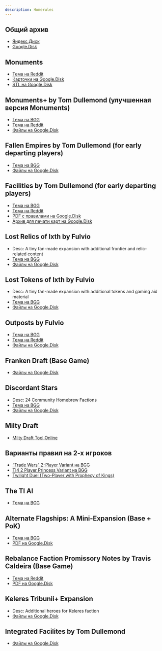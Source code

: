 ```yaml
---
description: Homerules
---
```


## Общий архив
* [Яндекс.Диск](https://disk.yandex.ru/d/_V0fdXKesP4xIA)
* [Google.Disk](https://drive.google.com/drive/folders/1DLcSeNil7YGKdjk2j9r32sxY-JGWBSwA)

## Monuments
* [Тема на Reddit](https://www.reddit.com/r/twilightimperium/comments/bpdkmt/monuments_mini_expansion/)
* [Карточки на Google.Disk](https://drive.google.com/file/d/1JqbTtcYUUodh6L_IgWJ_B0Rrg4dT3m8N/view)
* [STL на Google.Disk](https://drive.google.com/file/d/11tiXSu-L-SOw6kqBX9P5S7m_kTEYRO70/view)

## Monuments+ by Tom Dullemond (улучшенная версия Monuments)
* [Тема на BGG](https://boardgamegeek.com/thread/2702550/monuments-mini-expansion)
* [Тема на Reddit](https://www.reddit.com/r/twilightimperium/comments/owespi/monuments_miniexpansion/)
* [Файлы на Google.Disk](https://drive.google.com/drive/folders/1kqtY943syNMRsM1ijmHfymCxVVWxYUJq)

## Fallen Empires by Tom Dullemond (for early departing players)
* [Тема на BGG](https://boardgamegeek.com/thread/2698748/fallen-empires-mini-expansion-early-departing-playn)
* [Файлы на Google.Disk](https://drive.google.com/drive/folders/1ecCGWKsd3sX1JwfeIjitmTnRdB50l0qo)

## Facilities by Tom Dullemond (for early departing players)
* [Тема на BGG](https://boardgamegeek.com/thread/2591023/facilities-10)
* [Тема на Reddit](https://www.reddit.com/r/twilightimperium/comments/l8njos/facilities_10/)
* [PDF c правилами на Google.Disk](https://drive.google.com/file/d/1UK8oU1jc23FCUvQw87zU7poYQSL8Zlp7/view)
* [Архив для печати карт на Google.Disk](https://drive.google.com/file/d/1gHc6JbkE9MCxZoDy5csCQPiymPMKkPGY/view)

## Lost Relics of Ixth by Fulvio
* Desc: A tiny fan-made expansion with additional frontier and relic-related content
* [Тема на BGG](https://boardgamegeek.com/thread/2657750/lost-relics-ixth-tiny-fan-made-expansion-additiona)
* [Файлы на Google.Disk](https://drive.google.com/drive/folders/1iIFxBAMc6-9udmadeHwwY57qHN4IMma_)

## Lost Tokens of Ixth by Fulvio
* Desc: A tiny fan-made expansion with additional tokens and gaming aid material
* [Тема на BGG](https://boardgamegeek.com/thread/2675534/lost-tokens-ixth-tiny-fan-made-expansion-additiona)
* [Файлы на Google.Disk](https://drive.google.com/drive/folders/1-z-nrhvDnD-POI-baRiufOMgWgVAeCOF)

## Outposts by Fulvio
* [Тема на BGG](https://www.boardgamegeek.com/thread/2726680/article/38475508#38475508)
* [Тема на Reddit](https://www.reddit.com/r/twilightimperium/comments/pp9dq0/announcing_outposts_a_miniexpansion_for_twilight/)
* [Файлы на Google.Disk](https://drive.google.com/drive/u/0/folders/1JbNq3iDLjh2BqUHy5cErXuMkUkD2Oy8A?ths=true)

## Franken Draft (Base Game)
* [Файлы на Google.Disk](https://drive.google.com/drive/folders/1TTtT24d8-gAqAnlpNf2KVRtNpJJReWeT)

## Discordant Stars
* Desc: 24 Community Homebrew Factions
* [Тема на BGG](https://www.boardgamegeek.com/thread/2731596/discordant-stars-24-community-homebrew-factions)
* [Файлы на Google.Disk](https://drive.google.com/drive/u/0/folders/1AipLLvGhyp2v--w2oeT7uQIovmH_HyVn)

## Milty Draft
* [Milty Draft Tool Online](https://miltydraft.com/)

## Варианты правил на 2-х игроков
* [“Trade Wars” 2-Player Variant на BGG](https://www.boardgamegeek.com/thread/2114639/trade-wars-2-player-variant)
* [TI4 2 Player Princess Variant на BGG](https://boardgamegeek.com/thread/1851297/ti4-2-player-princess-variant)
* [Twilight Duel (Two-Player with Prophecy of Kings)](https://www.boardgamegeek.com/thread/2716434/twilight-duel-two-player-prophecy-kings)

## The TI AI
* [Тема на BGG](https://www.boardgamegeek.com/thread/2718807/ti-ai)

## Alternate Flagships: A Mini-Expansion (Base + PoK)
* [Тема на BGG](https://www.boardgamegeek.com/thread/2514810/alternate-flagships-mini-expansion)
* [PDF на Google.Disk](https://drive.google.com/file/d/1gF9ytNLo9-I1b-AcPMO3jNnUQauRkcpG/view)

## Rebalance Faction Promissory Notes by Travis Caldeira (Base Game)
* [Тема на Reddit](https://www.reddit.com/r/twilightimperium/comments/erm0a3/homebrew_rebalance_faction_promissory_notes/)
* [PDF на Google.Disk](https://drive.google.com/file/d/1ZEStEqyrmMGJJubFjMz6M6MOnYAbn2Xz/view)

## Keleres Tribunii+ Expansion
* Desc: Additional heroes for Keleres faction
* [Файлы на Google.Disk](https://drive.google.com/drive/folders/1gps-MkFMuj28KATT-WZUGonrbkizLPBA)

## Integrated Facilites by Tom Dullemond
* [Файлы на Google.Disk](https://drive.google.com/drive/folders/1DLcSeNil7YGKdjk2j9r32sxY-JGWBSwA)
